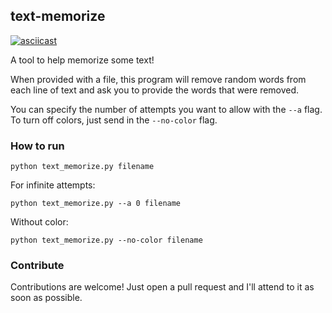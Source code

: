 text-memorize
-------------
[![asciicast](https://asciinema.org/a/984avh6xfeaqxe8earjpg6xnn.png)](https://asciinema.org/a/984avh6xfeaqxe8earjpg6xnn)

A tool to help memorize some text!

When provided with a file, this program will remove random words from each line of text and ask you to provide the words that were removed.

You can specify the number of attempts you want to allow with the `--a` flag. To turn off colors, just send in the `--no-color` flag.

### How to run

`python text_memorize.py filename`

For infinite attempts:

`python text_memorize.py --a 0 filename`

Without color:

`python text_memorize.py --no-color filename`


### Contribute

Contributions are welcome! Just open a pull request and I'll attend to it as soon as possible.
